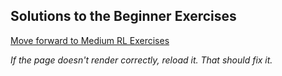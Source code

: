 ## Solutions to the Beginner Exercises


[Move forward to Medium RL Exercises](https://github.com/UMdecisionsupport/DecisionSupport2023/blob/main/RL/Medium.md)

*If the page doesn't render correctly, reload it. That should fix it.*

